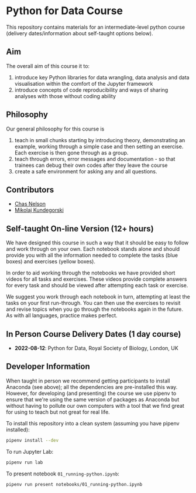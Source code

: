 # Python for Data Course

<!-- [![Binder](https://mybinder.org/badge_logo.svg)](https://mybinder.org/v2/gh/ChasNelson1990/python-zero-to-hero-beginners-course/main) -->

This repository contains materials for an intermediate-level python course (delivery dates/information about self-taught options below).

## Aim

The overall aim of this course it to:

1. introduce key Python libraries for data wrangling, data analysis and data visualisation within the comfort of the Jupyter framework
2. introduce concepts of code reproducibility and ways of sharing analyses with those without coding ability

## Philosophy

Our general philosophy for this course is

1. teach in small chunks starting by introducing theory, demonstrating an example, working through a simple case and then setting an exercise. Each exercise is then gone through as a group.
2. teach through errors, error messages and documentation - so that trainees can debug their own codes after they leave the course
3. create a safe environment for asking any and all questions.

## Contributors

- [Chas Nelson](https://github.com/ChasNelson1990)
- [Mikolaj Kundegorski](https://github.com/mixmixmix)

<!-- ## Using Binder to Explore the Course

If you wish to quickly explore the course, you could use Binder (by clicking the button above). However, this won’t save your progress as you go along so we suggest installing locally as described below. -->

## Self-taught On-line Version (12+ hours)

We have designed this course in such a way that it should be easy to follow and work through on your own. Each notebook stands alone and should provide you with all the information needed to complete the tasks (blue boxes) and exercises (yellow boxes).

In order to aid working through the notebooks we have provided short videos for all tasks and exercises. These videos provide complete answers for every task and should be viewed after attempting each task or exercise.

<!-- In order to work through the notebooks please follow the instructions in [`setup.pdf`](https://github.com/ChasNelson1990/python-zero-to-hero-beginners-course/blob/main/setup/setup.pdf) for installing Python and Jupyter Lab on your computer, download this repository as a `.zip` file (using the green button at the top of the landing page), unzip the files and navigate to them from within Jupyter Lab. -->

We suggest you work through each notebook in turn, attempting at least the tasks on your first run-through. You can then use the exercises to revisit and revise topics when you go through the notebooks again in the future. As with all languages, practice makes perfect.

## In Person Course Delivery Dates (1 day course)

- **2022-08-12**: Python for Data, Royal Society of Biology, London, UK

## Developer Information

When taught in person we recommend getting participants to install Anaconda (see above); all the dependencies are pre-installed this way.
However, for developing (and presenting) the course we use pipenv to ensure that we're using the same version of packages as Anaconda but without having to pollute our own computers with a tool that we find great for using to teach but not great for real life.

To install this repository into a clean system (assuming you have pipenv installed):

```bash
pipenv install --dev
```

To run Jupyter Lab:

```bash
pipenv run lab
```

To present notebook `01_running-python.ipynb`:

```bash
pipenv run present notebooks/01_running-python.ipynb
```

